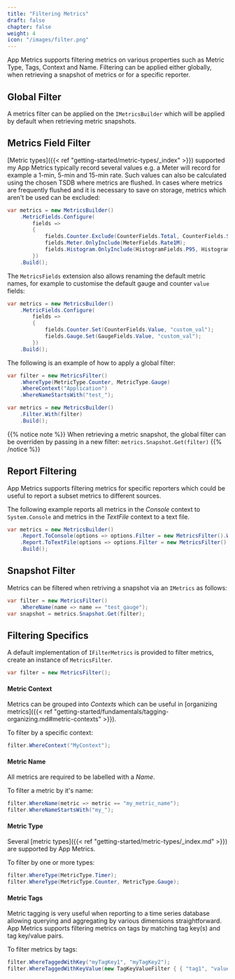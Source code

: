 ```yaml
---
title: "Filtering Metrics"
draft: false
chapter: false
weight: 4
icon: "/images/filter.png"
---
```


App Metrics supports filtering metrics on various properties such as Metric Type, Tags, Context and Name. Filtering can be applied either globally, when retrieving a snapshot of metrics or for a specific reporter.

## Global Filter

A metrics filter can be applied on the `IMetricsBuilder` which will be applied by default when retrieving metric snapshots.

## Metrics Field Filter

[Metric types]({{< ref "getting-started/metric-types/_index" >}}) supported my App Metrics typically record several values e.g. a Meter will record for example a 1-min, 5-min and 15-min rate. Such values can also be calculated using the chosen TSDB where metrics are flushed. In cases where metrics are frequently flushed and it is necessary to save on storage, metrics which aren't be used can be excluded:

```csharp
var metrics = new MetricsBuilder()
    .MetricFields.Configure(
        fields =>
        {
            fields.Counter.Exclude(CounterFields.Total, CounterFields.SetItem, CounterFields.SetItemPercent);
            fields.Meter.OnlyInclude(MeterFields.Rate1M);
            fields.Histogram.OnlyInclude(HistogramFields.P95, HistogramFields.P99);
        })
    .Build();
```

The `MetricsFields` extension also allows renaming the default metric names, for example to customise the default gauge and counter `value` fields:

```csharp
var metrics = new MetricsBuilder()
    .MetricFields.Configure(
        fields =>
        {
            fields.Counter.Set(CounterFields.Value, "custom_val");
            fields.Gauge.Set(GaugeFields.Value, "custom_val");
        })
    .Build();
```

<i class="fa fa-hand-o-right"></i> The following is an example of how to apply a global filter:

```csharp
var filter = new MetricsFilter()
    .WhereType(MetricType.Counter, MetricType.Gauge)
    .WhereContext("Application")
    .WhereNameStartsWith("test_");

var metrics = new MetricsBuilder()
    .Filter.With(filter)
    .Build();
```

{{% notice note %}}
When retrieving a metric snapshot, the global filter can be overriden by passing in a new filter: `metrics.Snapshot.Get(filter)`
{{% /notice %}}

## Report Filtering

App Metrics supports filtering metrics for specific reporters which could be useful to report a subset metrics to different sources.

<i class="fa fa-hand-o-right"></i> The following example reports all metrics in the *Console* context to `System.Console` and metrics in the *TextFile* context to a text file.

```csharp
var metrics = new MetricsBuilder()
    .Report.ToConsole(options => options.Filter = new MetricsFilter().WhereContext("Console"))
    .Report.ToTextFile(options => options.Filter = new MetricsFilter().WhereContext("TextFile"))
    .Build();
```

## Snapshot Filter

<i class="fa fa-hand-o-right"></i> Metrics can be filtered when retriving a snapshot via an `IMetrics` as follows:

```csharp
var filter = new MetricsFilter()
    .WhereName(name => name == "test_gauge");
var snapshot = metrics.Snapshot.Get(filter);
```

## Filtering Specifics

A default implementation of `IFilterMetrics` is provided to filter metrics, create an instance of `MetricsFilter`.

```csharp
var filter = new MetricsFilter();
```

#### Metric Context

Metrics can be grouped into *Contexts* which can be useful in [organizing metrics]({{< ref "getting-started/fundamentals/tagging-organizing.md#metric-contexts" >}}). 

<i class="fa fa-hand-o-right"></i> To filter by a specific context:

```csharp
filter.WhereContext("MyContext");
```

#### Metric Name

All metrics are required to be labelled with a *Name*.

<i class="fa fa-hand-o-right"></i> To filter a metric by it's name:

```csharp
filter.WhereName(metric => metric == "my_metric_name");
filter.WhereNameStartsWith("my_");
```

#### Metric Type

Several [metric types]({{< ref "getting-started/metric-types/_index.md" >}}) are supported by App Metrics.

<i class="fa fa-hand-o-right"></i> To filter by one or more types:

```csharp
filter.WhereType(MetricType.Timer);
filter.WhereType(MetricType.Counter, MetricType.Gauge);
```

#### Metric Tags

Metric tagging is very useful when reporting to a time series database allowing querying and aggregating by various dimensions straightforward. App Metrics supports filtering metrics on tags by matching tag key(s) and tag key/value pairs.

<i class="fa fa-hand-o-right"></i> To filter metrics by tags:

```csharp
filter.WhereTaggedWithKey("myTagKey1", "myTagKey2");
filter.WhereTaggedWithKeyValue(new TagKeyValueFilter { { "tag1", "value1" } });
```